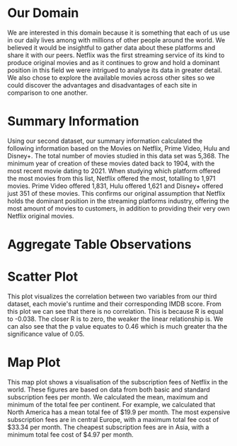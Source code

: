 # Our Domain
We are interested in this domain because it is something that each of us use in our daily lives among with millions of other people around the world. We believed it would be insightful to gather data about these platforms and share it with our peers. Netflix was the first streaming service of its kind to produce original movies and as it continues to grow and hold a dominant position in this field we were intrigued to analyse its data in greater detail.
We also chose to explore the available movies across other sites so we could discover the advantages and disadvantages of each site in comparison to one another. 

# Summary Information
Using our second dataset, our summary information calculated the following information based on the Movies on Netflix, Prime Video, Hulu and Disney+. The total number of movies studied in this data set was 5,368. The minimum year of creation of these movies dated back to 1904, with the most recent movie dating to 2021. When studying which platform offered the most movies from this list, Netflix offered the most, totalling to 1,971 movies. Prime Video offered 1,831, Hulu offered 1,621 and Disney+ offered just 351 of these movies. This confirms our original assumption that Netflix holds the dominant position in the streaming platforms industry, offering the most amount of movies to customers, in addition to providing their very own Netflix original movies. 

# Aggregate Table Observations



# Scatter Plot
This plot visualizes the correlation between two variables from our third dataset, each movie's runtime and their corresponding IMDB score. From this plot we can see that there is no correlation. This is because R is equal to -0.038. The closer R is to zero, the weaker the linear relationship is. We can also see that the p value equates to 0.46 which is much greater tha the significance value of 0.05.

# Map Plot
This map plot shows a visualisation of the subscription fees of Netflix in the world. These figures are based on data from both basic and standard subscription fees per month. We calculated the mean, maximum and minimum of the total fee per continent. For example, we calculated that North America has a mean total fee of $19.9 per month. The most expensive subscription fees are in central Europe, with a maximum total fee cost of $33.34 per month. The cheapest subscription fees are in Asia, with a minimum total fee cost of $4.97 per month. 

